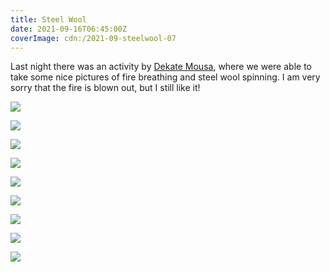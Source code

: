 ```yaml
---
title: Steel Wool
date: 2021-09-16T06:45:00Z
coverImage: cdn:/2021-09-steelwool-07
---
```


<style>
.grid-2021-steel-wool {
  grid-template-columns: repeat(6, 1fr);
  grid-template-areas:
    "a a a b b b"
    "c c c d d d"
    "e e e e e e"
    "f f g g h h"
    "i i i i i i";
}

.grid-2021-steel-wool > *:nth-child(1) { grid-area: a; }
.grid-2021-steel-wool > *:nth-child(2) { grid-area: b; }
.grid-2021-steel-wool > *:nth-child(3) { grid-area: c; }
.grid-2021-steel-wool > *:nth-child(4) { grid-area: d; }
.grid-2021-steel-wool > *:nth-child(5) { grid-area: e; }
.grid-2021-steel-wool > *:nth-child(6) { grid-area: f; }
.grid-2021-steel-wool > *:nth-child(7) { grid-area: g; }
.grid-2021-steel-wool > *:nth-child(8) { grid-area: h; }
.grid-2021-steel-wool > *:nth-child(9) { grid-area: i; }
</style>

Last night there was an activity by [Dekate Mousa](https://dekatemousa.nl/), where we were able to take some nice pictures of fire breathing and steel wool spinning. I am very sorry that the fire is blown out, but I still like it!

<div class="fw grid-2021-steel-wool fg">

![](cdn:/2021-09-steelwool-07)

![](cdn:/2021-09-steelwool-06)

![](cdn:/2021-09-steelwool-04)

![](cdn:/2021-09-steelwool-05)

![](cdn:/2021-09-steelwool-08)

![](cdn:/2021-09-steelwool-01)

![](cdn:/2021-09-steelwool-03)

![](cdn:/2021-09-steelwool-09)

![](cdn:/2021-09-steelwool-02)

</div>
